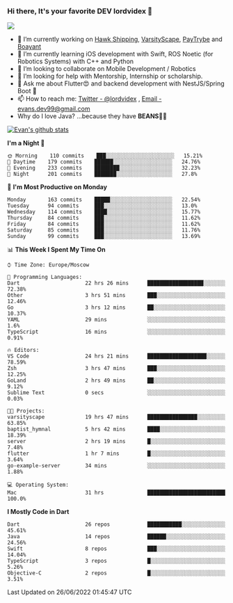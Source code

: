 ### Hi there, It's your favorite DEV lordvidex 👋
<img src="https://komarev.com/ghpvc/?username=lordvidex&label=Views&color=blue&style=plastic" />
<!--
**lordvidex/lordvidex** is a ✨ _special_ ✨ repository because its `README.md` (this file) appears on your GitHub profile.
Here are some ideas to get you started:
-->

- 🔭 I’m currently working on [Hawk Shipping](https://hawkshipping.com), [VarsityScape](https://varsityscape.com), [PayTrybe](https://www.paytrybe.com) and [Boayant](https://www.github.com/boayant-dev)
- 🌱 I’m currently learning iOS development with Swift, ROS Noetic (for Robotics Systems) with C++ and Python
- 👯 I’m looking to collaborate on Mobile Development / Robotics
- 🤔 I’m looking for help with Mentorship, Internship or scholarship.
- 💬 Ask me about Flutter😍 and backend development with NestJS/Spring Boot 🔮
- 📫 How to reach me: [Twitter - @lordvidex](https://twitter.com/lordvidex) , [Email - evans.dev99@gmail.com](mailto:evans.dev99@gmail.com?body=Hello%20Evans,)
- Why do I love Java? ...because they have **BEANS**🤤😋

<div>
<!-- <a href="https://github.com/lordvidex">
  <img src="https://github-readme-stats.vercel.app/api/top-langs/?username=lordvidex&theme=light" />
</a>    -->
<!-- [![Top Langs](https://github-readme-stats.vercel.app/api/top-langs/?username=lordvidex)](https://github.com/lordvidex/)  -->

<a href="https://github.com/lordvidex">
 <img src="https://github-readme-stats.vercel.app/api?username=lordvidex&show_icons=true&theme=light&line_height=27" alt="Evan's github stats"/>
</a>
</div>


<!--
  <a href="https://github.com/iampawan/FlutterExampleApps">
    <img align="center" src="https://github-readme-stats.vercel.app/api/pin/?username=iampawan&repo=FlutterExampleApps&theme=light" />

  </a>
  <a href="https://github.com/iampawan/VelocityX">
   <img align="center" src="https://github-readme-stats.vercel.app/api/pin/?username=iampawan&repo=VelocityX&theme=light" />
  </a>
-->
<!--START_SECTION:waka-->
**I'm a Night 🦉** 

```text
🌞 Morning    110 commits    ███░░░░░░░░░░░░░░░░░░░░░░   15.21% 
🌆 Daytime    179 commits    ██████░░░░░░░░░░░░░░░░░░░   24.76% 
🌃 Evening    233 commits    ████████░░░░░░░░░░░░░░░░░   32.23% 
🌙 Night      201 commits    ███████░░░░░░░░░░░░░░░░░░   27.8%

```
📅 **I'm Most Productive on Monday** 

```text
Monday       163 commits    █████░░░░░░░░░░░░░░░░░░░░   22.54% 
Tuesday      94 commits     ███░░░░░░░░░░░░░░░░░░░░░░   13.0% 
Wednesday    114 commits    ████░░░░░░░░░░░░░░░░░░░░░   15.77% 
Thursday     84 commits     ███░░░░░░░░░░░░░░░░░░░░░░   11.62% 
Friday       84 commits     ███░░░░░░░░░░░░░░░░░░░░░░   11.62% 
Saturday     85 commits     ███░░░░░░░░░░░░░░░░░░░░░░   11.76% 
Sunday       99 commits     ███░░░░░░░░░░░░░░░░░░░░░░   13.69%

```


📊 **This Week I Spent My Time On** 

```text
⌚︎ Time Zone: Europe/Moscow

💬 Programming Languages: 
Dart                     22 hrs 26 mins      ██████████████████░░░░░░░   72.38% 
Other                    3 hrs 51 mins       ███░░░░░░░░░░░░░░░░░░░░░░   12.46% 
Go                       3 hrs 12 mins       ██░░░░░░░░░░░░░░░░░░░░░░░   10.37% 
YAML                     29 mins             ░░░░░░░░░░░░░░░░░░░░░░░░░   1.6% 
TypeScript               16 mins             ░░░░░░░░░░░░░░░░░░░░░░░░░   0.91%

🔥 Editors: 
VS Code                  24 hrs 21 mins      ███████████████████░░░░░░   78.59% 
Zsh                      3 hrs 47 mins       ███░░░░░░░░░░░░░░░░░░░░░░   12.25% 
GoLand                   2 hrs 49 mins       ██░░░░░░░░░░░░░░░░░░░░░░░   9.12% 
Sublime Text             0 secs              ░░░░░░░░░░░░░░░░░░░░░░░░░   0.03%

🐱‍💻 Projects: 
varsityscape             19 hrs 47 mins      ████████████████░░░░░░░░░   63.85% 
baptist_hymnal           5 hrs 42 mins       ████░░░░░░░░░░░░░░░░░░░░░   18.39% 
server                   2 hrs 19 mins       █░░░░░░░░░░░░░░░░░░░░░░░░   7.48% 
flutter                  1 hr 7 mins         █░░░░░░░░░░░░░░░░░░░░░░░░   3.64% 
go-example-server        34 mins             ░░░░░░░░░░░░░░░░░░░░░░░░░   1.88%

💻 Operating System: 
Mac                      31 hrs              █████████████████████████   100.0%

```

**I Mostly Code in Dart** 

```text
Dart                     26 repos            ███████████░░░░░░░░░░░░░░   45.61% 
Java                     14 repos            ██████░░░░░░░░░░░░░░░░░░░   24.56% 
Swift                    8 repos             ███░░░░░░░░░░░░░░░░░░░░░░   14.04% 
TypeScript               3 repos             █░░░░░░░░░░░░░░░░░░░░░░░░   5.26% 
Objective-C              2 repos             █░░░░░░░░░░░░░░░░░░░░░░░░   3.51%

```



 Last Updated on 26/06/2022 01:45:47 UTC
<!--END_SECTION:waka-->
